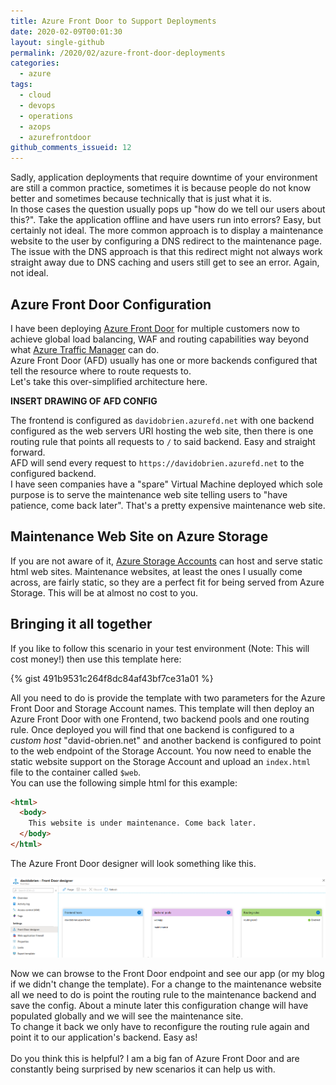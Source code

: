 ```yaml
---
title: Azure Front Door to Support Deployments
date: 2020-02-09T00:01:30
layout: single-github
permalink: /2020/02/azure-front-door-deployments
categories:
  - azure
tags:
  - cloud
  - devops
  - operations
  - azops
  - azurefrontdoor
github_comments_issueid: 12
---
```


Sadly, application deployments that require downtime of your environment are still a common practice, sometimes it is because people do not know better and sometimes because technically that is just what it is.<br>
In those cases the question usually pops up "how do we tell our users about this?". Take the application offline and have users run into errors? Easy, but certainly not ideal. The more common approach is to display a maintenance website to the user by configuring a DNS redirect to the maintenance page.<br>
The issue with the DNS approach is that this redirect might not always work straight away due to DNS caching and users still get to see an error. Again, not ideal.

## Azure Front Door Configuration

I have been deploying [Azure Front Door](https://docs.microsoft.com/en-us/azure/frontdoor/front-door-overview) for multiple customers now to achieve global load balancing, WAF and routing capabilities way beyond what [Azure Traffic Manager](https://docs.microsoft.com/en-us/azure/traffic-manager/traffic-manager-overview) can do.<br>
Azure Front Door (AFD) usually has one or more backends configured that tell the resource where to route requests to.<br>
Let's take this over-simplified architecture here.

**INSERT DRAWING OF AFD CONFIG**

The frontend is configured as `davidobrien.azurefd.net` with one backend configured as the web servers URI hosting the web site, then there is one routing rule that points all requests to `/` to said backend. Easy and straight forward.<br>
AFD will send every request to `https://davidobrien.azurefd.net` to the configured backend.<br>
I have seen companies have a "spare" Virtual Machine deployed which sole purpose is to serve the maintenance web site telling users to "have patience, come back later". That's a pretty expensive maintenance web site.

## Maintenance Web Site on Azure Storage

If you are not aware of it, [Azure Storage Accounts](https://docs.microsoft.com/en-us/azure/storage/blobs/storage-blob-static-website) can host and serve static html web sites. Maintenance websites, at least the ones I usually come across, are fairly static, so they are a perfect fit for being served from Azure Storage. This will be at almost no cost to you.<br>

## Bringing it all together

If you like to follow this scenario in your test environment (Note: This will cost money!) then use this template here:

{% gist 491b9531c264f8dc84af43bf7ce31a01 %}

All you need to do is provide the template with two parameters for the Azure Front Door and Storage Account names. This template will then deploy an Azure Front Door with one Frontend, two backend pools and one routing rule. Once deployed you will find that one backend is configured to a _custom host_ "david-obrien.net" and another backend is configured to point to the web endpoint of the Storage Account. You now need to enable the static website support on the Storage Account and upload an `index.html` file to the container called `$web`.<br>
You can use the following simple html for this example:

```html
<html>
  <body>
    This website is under maintenance. Come back later.
  </body>
</html>
```

The Azure Front Door designer will look something like this.

![Front Door configuration](/media/2020/02/afd-config.png)

Now we can browse to the Front Door endpoint and see our app (or my blog if we didn't change the template). For a change to the maintenance website all we need to do is point the routing rule to the maintenance backend and save the config. About a minute later this configuration change will have populated globally and we will see the maintenance site.<br>
To change it back we only have to reconfigure the routing rule again and point it to our application's backend. Easy as!<br>
<br>
Do you think this is helpful? I am a big fan of Azure Front Door and are constantly being surprised by new scenarios it can help us with.